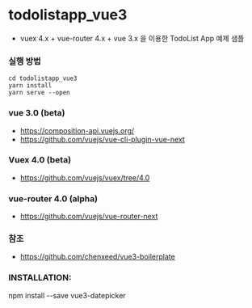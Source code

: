 # todolistapp_vue3
* vuex 4.x + vue-router 4.x + vue 3.x 을 이용한 TodoList App 예제 샘플

### 실행 방법
~~~
cd todolistapp_vue3
yarn install
yarn serve --open
~~~

### vue 3.0 (beta)
* https://composition-api.vuejs.org/
* https://github.com/vuejs/vue-cli-plugin-vue-next

### Vuex 4.0 (beta)
* https://github.com/vuejs/vuex/tree/4.0

### vue-router 4.0 (alpha)
* https://github.com/vuejs/vue-router-next

### 참조 
* https://github.com/chenxeed/vue3-boilerplate



### INSTALLATION:
npm install --save vue3-datepicker
